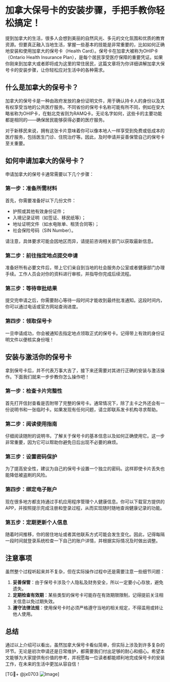 # 加拿大保号卡的安装步骤，手把手教你轻松搞定！

提到加拿大的生活，很多人会想到美丽的自然风光、多元的文化氛围和优质的教育资源。但要真正融入当地生活，掌握一些基本的技能是非常重要的，比如如何正确地安装和使用加拿大的保号卡（Health Card）。保号卡在加拿大被称为OHIP卡（Ontario Health Insurance Plan），是每个居民享受医疗保障的重要凭证。如果你刚来到加拿大或者即将成为这里的常住居民，这篇文章将为你详细讲解加拿大保号卡的安装步骤，让你轻松应对生活中的各种需求。

## 什么是加拿大的保号卡？

加拿大的保号卡是一种由政府发放的身份证明文件，用于确认持卡人的身份以及其有权享受当地的公共医疗服务。不同省份的保号卡名称可能有所不同，例如在安大略省称为OHIP卡，在魁北克省则为RAMQ卡。无论名字如何，这些卡的主要功能都是相同的——确保居民能够获得必要的医疗服务。

对于新移民来说，拥有这张卡片意味着你可以像本地人一样享受到免费或低成本的医疗服务，包括医生门诊、住院治疗等。因此，及时申请并妥善保管自己的保号卡至关重要。

## 如何申请加拿大的保号卡？

申请加拿大的保号卡通常需要以下几个步骤：

### 第一步：准备所需材料

首先，你需要准备好以下几份文件：

- 护照或其他有效身份证件；
- 入境记录证明（如签证、移民纸等）；
- 地址证明文件（如水电账单、租赁合同等）；
- 社会保险号码（SIN Number）。

请注意，具体要求可能会因地区而异，请提前咨询相关部门以获取最新信息。

### 第二步：前往指定地点提交申请

准备好所有必要文件后，带上它们亲自到当地的社会服务办公室或者健康部门办理手续。工作人员会对你的资料进行审核，并指导你完成后续流程。

### 第三步：等待审批结果

提交完申请之后，你需要耐心等待一段时间才能收到最终批准通知。这段时间内，你可以通过电话或官方网站查询进度。

### 第四步：领取保号卡

一旦申请成功，你会被通知去指定地点领取正式的保号卡。记得带上有效的身份证明文件以便核实身份哦！

## 安装与激活你的保号卡

拿到保号卡后，并不代表万事大吉了，接下来还需要对其进行正确的安装与激活操作。下面我们就来一步步教你怎么操作吧！

### 第一步：检查卡片完整性

首先打开信封查看是否附带了完整的保号卡。通常情况下，除了主卡之外还会有一份说明书和一张临时卡。如果发现有任何问题，请立即联系发卡机构寻求帮助。

### 第二步：阅读使用指南

仔细阅读随附的说明书，了解关于保号卡的基本信息以及如何正确使用它。这一步非常重要，因为它可以帮助你避免日后出现不必要的麻烦。

### 第三步：设置密码保护

为了提高安全性，建议为自己的保号卡设置一个独立的密码。这样即使卡片丢失也能降低被盗刷的风险。

### 第四步：绑定电子账户

现在很多地方都支持通过手机应用程序管理个人健康信息。你可以下载官方提供的APP，并按照提示完成注册和登录过程，从而实现随时随地查询健康记录的功能。

### 第五步：定期更新个人信息

随着时间推移，你的居住地址或者其他联系方式可能会发生变化。因此，记得每隔一段时间就登录系统检查一下自己的账户详情，并根据实际情况及时做出调整。

## 注意事项

虽然整个过程听起来并不复杂，但在实际操作过程中还是需要注意一些细节问题：

1. **妥善保管**：由于保号卡涉及个人隐私及财务安全，所以一定要小心存放，避免遗失。
2. **定期检查有效期**：某些类型的保号卡可能存在有效期限限制，记得提前关注相关信息以免过期失效。
3. **遵守法律法规**：使用保号卡时必须严格遵守当地的相关规定，不得滥用或转让他人使用。

## 总结

通过以上介绍可以看出，虽然加拿大保号卡看似简单，但实际上涉及到许多复杂的环节。无论是初次申请还是日常维护，都需要我们付出足够的耐心和细心。希望本文能够为大家提供有价值的参考，并祝愿每一位读者都能顺利地完成保号卡的安装工作，在未来的生活中更加从容自信！

[TG💪+ @jx0703 ![Image](https://github.com/user-attachments/assets/dbca1d08-cadb-493c-b0ec-ad6f7a83f270)]
